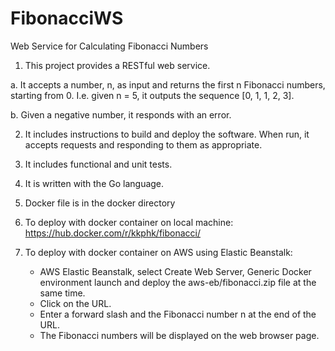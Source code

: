 # FibonacciWS
Web Service for Calculating Fibonacci Numbers

1. This project provides a RESTful web service.

  a. It accepts a number, n, as input and returns the first n Fibonacci numbers, starting from 0. I.e. given n  = 5, it outputs the sequence [0, 1, 1, 2, 3].

  b. Given a negative number, it responds with an error.

2. It includes instructions to build and deploy the software. When run, it accepts requests and responding to them as appropriate.

3. It includes functional and unit tests.

4. It is written with the Go language.

5. Docker file is in the docker directory

6. To deploy with docker container on local machine:
   https://hub.docker.com/r/kkphk/fibonacci/

7. To deploy with docker container on AWS using Elastic Beanstalk:
   - AWS Elastic Beanstalk, select Create Web Server, Generic Docker environment launch and deploy the      aws-eb/fibonacci.zip file at the same time.
   - Click on the URL.
   - Enter a forward slash and the Fibonacci number n at the end of the URL.
   - The Fibonacci numbers will be displayed on the web browser page.
